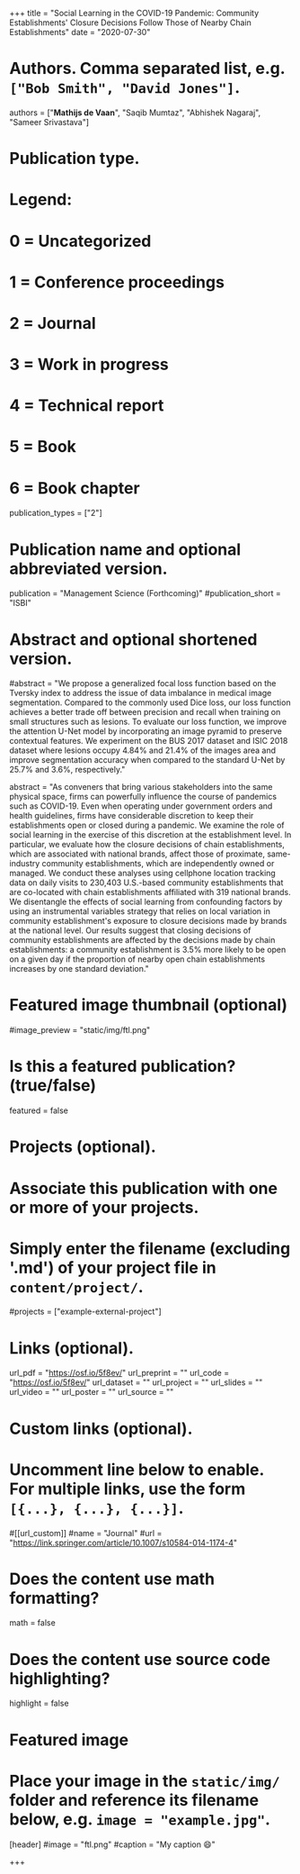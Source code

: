 +++
title = "Social Learning in the COVID-19 Pandemic: Community Establishments' Closure Decisions Follow Those of Nearby Chain Establishments"
date = "2020-07-30"

# Authors. Comma separated list, e.g. `["Bob Smith", "David Jones"]`.

authors = ["**Mathijs de Vaan**", "Saqib Mumtaz", "Abhishek Nagaraj", "Sameer Srivastava"]

# Publication type.
# Legend:
# 0 = Uncategorized
# 1 = Conference proceedings
# 2 = Journal
# 3 = Work in progress
# 4 = Technical report
# 5 = Book
# 6 = Book chapter
publication_types = ["2"]

# Publication name and optional abbreviated version.
publication = "Management Science (Forthcoming)"
#publication_short = "ISBI"

# Abstract and optional shortened version.

#abstract = "We propose a generalized focal loss function based on the Tversky index to address the issue of data imbalance in medical image segmentation. Compared to the commonly used Dice loss, our loss function achieves a better trade off between precision and recall when training on small structures such as lesions. To evaluate our loss function, we improve the attention U-Net model by incorporating an image pyramid to preserve contextual features. We experiment on the BUS 2017 dataset and ISIC 2018 dataset where lesions occupy 4.84% and 21.4% of the images area and improve segmentation accuracy when compared to the standard U-Net by 25.7% and 3.6%, respectively."

abstract = "As conveners that bring various stakeholders into the same physical space, firms can powerfully influence the course of pandemics such as COVID-19. Even when operating under government orders and health guidelines, firms have considerable discretion to keep their establishments open or closed during a pandemic. We examine the role of social learning in the exercise of this discretion at the establishment level. In particular, we evaluate how the closure decisions of chain establishments, which are associated with national brands, affect those of proximate, same-industry community establishments, which are independently owned or managed. We conduct these analyses using cellphone location tracking data on daily visits to 230,403 U.S.-based community establishments that are co-located with chain establishments affiliated with 319 national brands. We disentangle the effects of social learning from confounding factors by using an instrumental variables strategy that relies on local variation in community establishment's exposure to closure decisions made by brands at the national level. Our results suggest that closing decisions of community establishments are affected by the decisions made by chain establishments: a community establishment is 3.5% more likely to be open on a given day if the proportion of nearby open chain establishments increases by one standard deviation."

# Featured image thumbnail (optional)
#image_preview = "static/img/ftl.png"

# Is this a featured publication? (true/false)
featured = false

# Projects (optional).
#   Associate this publication with one or more of your projects.
#   Simply enter the filename (excluding '.md') of your project file in `content/project/`.
#projects = ["example-external-project"]

# Links (optional).
url_pdf = "https://osf.io/5f8ev/"
url_preprint = ""
url_code = "https://osf.io/5f8ev/"
url_dataset = ""
url_project = ""
url_slides = ""
url_video = ""
url_poster = ""
url_source = ""

# Custom links (optional).
#   Uncomment line below to enable. For multiple links, use the form `[{...}, {...}, {...}]`.
#[[url_custom]]
#name = "Journal"
#url = "https://link.springer.com/article/10.1007/s10584-014-1174-4"

# Does the content use math formatting?
math = false

# Does the content use source code highlighting?
highlight = false
  
# Featured image
# Place your image in the `static/img/` folder and reference its filename below, e.g. `image = "example.jpg"`.
[header]
#image = "ftl.png"
#caption = "My caption :smile:"

+++
